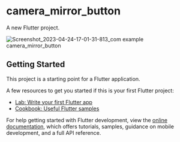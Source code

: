 # camera_mirror_button

A new Flutter project.

![Screenshot_2023-04-24-17-01-31-813_com example camera_mirror_button](https://user-images.githubusercontent.com/106702324/234107545-1053ab87-d9e0-4f2e-8340-e835185c4734.jpg)

## Getting Started

This project is a starting point for a Flutter application.

A few resources to get you started if this is your first Flutter project:

- [Lab: Write your first Flutter app](https://docs.flutter.dev/get-started/codelab)
- [Cookbook: Useful Flutter samples](https://docs.flutter.dev/cookbook)

For help getting started with Flutter development, view the
[online documentation](https://docs.flutter.dev/), which offers tutorials,
samples, guidance on mobile development, and a full API reference.

